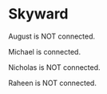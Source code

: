 # Skyward

August is NOT connected.

Michael is connected.

Nicholas is NOT connected.

Raheen is NOT connected.